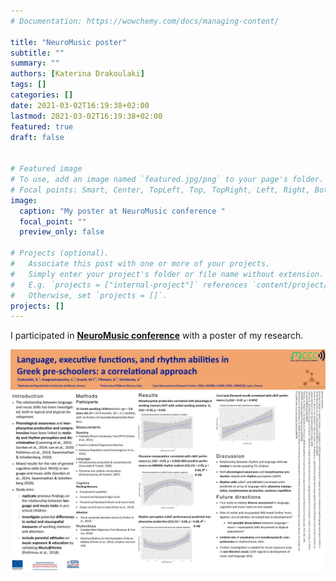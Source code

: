 ```yaml
---
# Documentation: https://wowchemy.com/docs/managing-content/

title: "NeuroMusic poster"
subtitle: ""
summary: ""
authors: [Katerina Drakoulaki]
tags: []
categories: []
date: 2021-03-02T16:19:38+02:00
lastmod: 2021-03-02T16:19:38+02:00
featured: true
draft: false


# Featured image
# To use, add an image named `featured.jpg/png` to your page's folder.
# Focal points: Smart, Center, TopLeft, Top, TopRight, Left, Right, BottomLeft, Bottom, BottomRight.
image:
  caption: "My poster at NeuroMusic conference "
  focal_point: ""
  preview_only: false

# Projects (optional).
#   Associate this post with one or more of your projects.
#   Simply enter your project's folder or file name without extension.
#   E.g. `projects = ["internal-project"]` references `content/project/deep-learning/index.md`.
#   Otherwise, set `projects = []`.
projects: []
---
```



I participated in **[NeuroMusic conference](https://www.fondazione-mariani.org/en/neuromusic7)** with a poster of my research. 

![screen reader text](Neuro-Music6.jpg "The poster presented at NeuroMusic VI in June 2021, presenting some of the findings of my PhD project. ")


